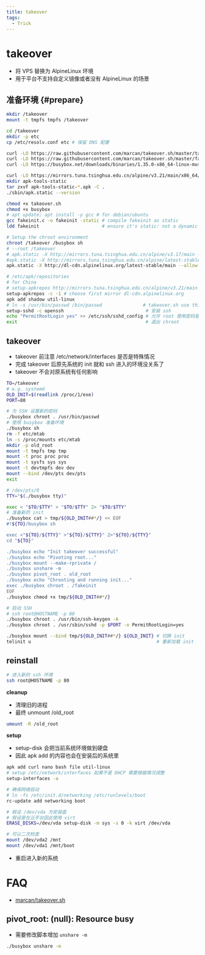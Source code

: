 ```yaml
---
title: takeover
tags:
  - Trick
---
```


# takeover

- 将 VPS 替换为 AlpineLinux 环境
- 用于平台不支持自定义镜像或者没有 AlpineLinux 的场景

## 准备环境 {#prepare}

```bash
mkdir /takeover
mount -t tmpfs tmpfs /takeover

cd /takeover
mkdir -p etc
cp /etc/resolv.conf etc # 保留 DNS 配置

curl -LO https://raw.githubusercontent.com/marcan/takeover.sh/master/takeover.sh
curl -LO https://raw.githubusercontent.com/marcan/takeover.sh/master/fakeinit.c
curl -LO https://busybox.net/downloads/binaries/1.35.0-x86_64-linux-musl/busybox

curl -LO https://mirrors.tuna.tsinghua.edu.cn/alpine/v3.21/main/x86_64/apk-tools-static-2.14.6-r2.apk
mkdir apk-tools-static
tar zxvf apk-tools-static-*.apk -C .
./sbin/apk.static --version

chmod +x takeover.sh
chmod +x busybox
# apt update; apt install -y gcc # for debian/ubuntu
gcc fakeinit.c -o fakeinit -static # compile fakeinit as static
ldd fakeinit                       # ensure it's static: not a dynamic executable

# Setup the chroot environment
chroot /takeover /busybox sh
# --root /takeover
# apk.static -X http://mirrors.tuna.tsinghua.edu.cn/alpine/v3.17/main --allow-untrusted --initdb add alpine-base
#apk.static -X http://mirrors.tuna.tsinghua.edu.cn/alpine/latest-stable/main --allow-untrusted --initdb add alpine-base
apk.static -X http://dl-cdn.alpinelinux.org/latest-stable/main --allow-untrusted --initdb add alpine-base

# /etc/apk/repositories
# for China
# setup-apkrepos http://mirrors.tuna.tsinghua.edu.cn/alpine/v3.21/main http://mirrors.tuna.tsinghua.edu.cn/alpine/v3.21/community
setup-apkrepos -c -1 # choose first mirror dl-cdn.alpinelinux.org
apk add shadow util-linux
# ln -s /usr/bin/passwd /bin/passwd               # takeover.sh use this
setup-sshd -c openssh                              # 安装 ssh
echo "PermitRootLogin yes" >> /etc/ssh/sshd_config # 允许 root 使用密码登录
exit                                               # 退出 chroot
```

<!--
# sh takeover.sh
# ssh root@HOSTNAME -p 80 # 中间进入第二个 SSH
-->

## takeover

- takeover 前注意 /etc/network/interfaces 是否是特殊情况
- 完成 takeover 后原先系统的 init 就和 ssh 进入的环境没关系了
- takeover 不会对原系统有任何影响

```bash
TO=/takeover
# e.g. systemd
OLD_INIT=$(readlink /proc/1/exe)
PORT=80

# 为 SSH 设置新的密码
./busybox chroot . /usr/bin/passwd
# 使用 busybox 准备环境
./busybox sh
rm -f etc/mtab
ln -s /proc/mounts etc/mtab
mkdir -p old_root
mount -t tmpfs tmp tmp
mount -t proc proc proc
mount -t sysfs sys sys
mount -t devtmpfs dev dev
mount --bind /dev/pts dev/pts
exit

# /dev/pts/0
TTY="$(./busybox tty)"

exec < "$TO/$TTY" > "$TO/$TTY" 2> "$TO/$TTY"
# 准备新的 init
./busybox cat > tmp/${OLD_INIT##*/} << EOF
#!${TO}/busybox sh

exec <"${TO}/${TTY}" >"${TO}/${TTY}" 2>"${TO}/${TTY}"
cd "${TO}"

./busybox echo "Init takeover successful"
./busybox echo "Pivoting root..."
./busybox mount --make-rprivate /
./busybox unshare -m
./busybox pivot_root . old_root
./busybox echo "Chrooting and running init..."
exec ./busybox chroot . /fakeinit
EOF
./busybox chmod +x tmp/${OLD_INIT##*/}

# 启动 SSH
# ssh root@HOSTNAME -p 80
./busybox chroot . /usr/bin/ssh-keygen -A
./busybox chroot . /usr/sbin/sshd -p $PORT -o PermitRootLogin=yes

./busybox mount --bind tmp/${OLD_INIT##*/} ${OLD_INIT} # 切换 init
telinit u                                              # 重新加载 init
```

## reinstall

```bash
# 进入新的 ssh 环境
ssh root@HOSTNAME -p 80
```

**cleanup**

- 清理旧的进程
- 最终 unmount /old_root

```bash
umount -R /old_root
```

**setup**

- setup-disk 会把当前系统环境做到硬盘
- 因此 apk add 的内容也会在安装后的系统里

```bash
apk add curl nano bash file util-linux
# setup /etc/network/interfaces 如果不是 DHCP 需要根据情况调整
setup-interfaces -a

# 确保网络启动
# ln -fs /etc/init.d/networking /etc/runlevels/boot
rc-update add networking boot

# 假设 /dev/vda 为安装盘
# 假设是在云平台因此使用 virt
ERASE_DISKS=/dev/vda setup-disk -m sys -s 0 -k virt /dev/vda

# 可以二次检查
mount /dev/vda2 /mnt
mount /dev/vda1 /mnt/boot
```

- 重启进入新的系统

# FAQ

- [marcan/takeover.sh](https://github.com/marcan/takeover.sh)

## pivot_root: (null): Resource busy

- 需要修改脚本增加 `unshare -m`

```bash
./busybox unshare -m
```
